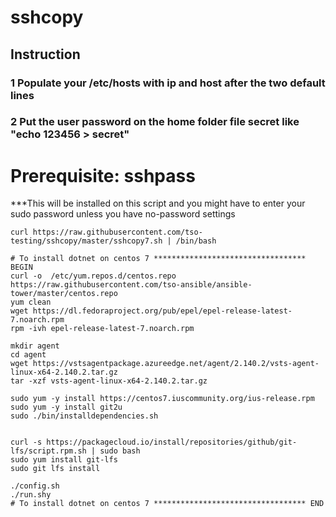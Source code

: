 # sshcopy

## Instruction
### 1 Populate your /etc/hosts with ip and host after the two default lines
### 2 Put the user password on the home folder file secret like "echo 123456 > secret"

# Prerequisite:  sshpass
***This will be installed on this script and you might have to enter your sudo password unless you have no-password settings

```
curl https://raw.githubusercontent.com/tso-testing/sshcopy/master/sshcopy7.sh | /bin/bash
```

```
# To install dotnet on centos 7 ********************************** BEGIN
curl -o  /etc/yum.repos.d/centos.repo https://raw.githubusercontent.com/tso-ansible/ansible-tower/master/centos.repo
yum clean
wget https://dl.fedoraproject.org/pub/epel/epel-release-latest-7.noarch.rpm
rpm -ivh epel-release-latest-7.noarch.rpm 

mkdir agent
cd agent
wget https://vstsagentpackage.azureedge.net/agent/2.140.2/vsts-agent-linux-x64-2.140.2.tar.gz
tar -xzf vsts-agent-linux-x64-2.140.2.tar.gz 
 
sudo yum -y install https://centos7.iuscommunity.org/ius-release.rpm
sudo yum -y install git2u 
sudo ./bin/installdependencies.sh 


curl -s https://packagecloud.io/install/repositories/github/git-lfs/script.rpm.sh | sudo bash
sudo yum install git-lfs
sudo git lfs install 

./config.sh
./run.shy
# To install dotnet on centos 7 ********************************** END
```
